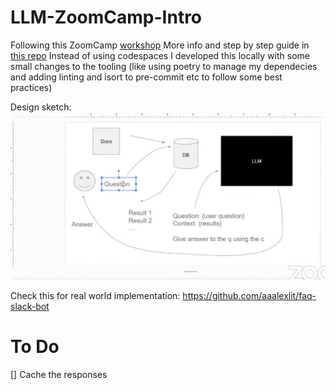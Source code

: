 # LLM-ZoomCamp-Intro

Following this ZoomCamp [workshop](https://www.youtube.com/watch?v=q-p36Ak6YI8&list=PL3MmuxUbc_hKiIVNf7DeEt_tGjypOYtKV&index=2)
More info and step by step guide in [this repo](https://github.com/alexeygrigorev/llm-rag-workshop)
Instead of using codespaces I developed this locally with some small changes to the tooling (like using poetry to manage my dependecies and adding linting and isort to pre-commit etc to follow some best practices)

Design sketch:
![alt text](image.png)

Check this for real world implementation: https://github.com/aaalexlit/faq-slack-bot

# To Do

[] Cache the responses
